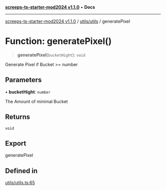 [**screeps-ts-starter-mod2024 v1.1.0**](../../../README.md) • **Docs**

***

[screeps-ts-starter-mod2024 v1.1.0](../../../modules.md) / [utils/utils](../README.md) / generatePixel

# Function: generatePixel()

> **generatePixel**(`bucketHight`): `void`

Generate Pixel if Bucket >= number

## Parameters

• **bucketHight**: `number`

The Amount of minimal Bucket

## Returns

`void`

## Export

generatePixel

## Defined in

[utils/utils.ts:65](https://github.com/Kaimodo/screeps-ts-starter-mod2024/blob/a5b73b336d65167dfd0cbe18548fc5cecc5905cf/src/utils/utils.ts#L65)

